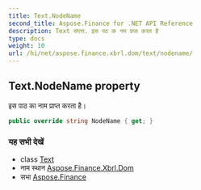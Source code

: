 ```yaml
---
title: Text.NodeName
second_title: Aspose.Finance for .NET API Reference
description: Text संपत्त. इस पठ क नम प्रप्त करत है
type: docs
weight: 10
url: /hi/net/aspose.finance.xbrl.dom/text/nodename/
---
```

## Text.NodeName property

इस पाठ का नाम प्राप्त करता है।

```csharp
public override string NodeName { get; }
```

### यह सभी देखें

* class [Text](../)
* नाम स्थान [Aspose.Finance.Xbrl.Dom](../../text/)
* सभा [Aspose.Finance](../../../)


